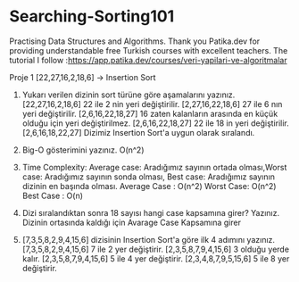 # Searching-Sorting101

Practising Data Structures and Algorithms. Thank you Patika.dev for providing understandable free Turkish courses with excellent teachers. 
The tutorial I follow :https://app.patika.dev/courses/veri-yapilari-ve-algoritmalar

Proje 1
[22,27,16,2,18,6] -> Insertion Sort

1. Yukarı verilen dizinin sort türüne göre aşamalarını yazınız.
[22,27,16,2,18,6] 22 ile 2 nin yeri değiştirilir.
[2,27,16,22,18,6] 27 ile 6 nın yeri değiştirilir.
[2,6,16,22,18,27] 16 zaten kalanların arasında en küçük olduğu için yeri değiştirilmez.
[2,6,16,22,18,27] 22 ile 18 in yeri değiştirilir.
[2,6,16,18,22,27] Dizimiz Insertion Sort'a uygun olarak sıralandı. 

2. Big-O gösterimini yazınız. 
O(n^2)

3. Time Complexity: Average case: Aradığımız sayının ortada olması,Worst case: Aradığımız sayının sonda olması, Best case: Aradığımız sayının dizinin en başında olması.
Average Case : O(n^2)
Worst Case: O(n^2)
Best Case : O(n)

4. Dizi sıralandıktan sonra 18 sayısı hangi case kapsamına girer? Yazınız.
Dizinin ortasında kaldığı için Avarage Case Kapsamına girer

5. [7,3,5,8,2,9,4,15,6] dizisinin Insertion Sort'a göre ilk 4 adımını yazınız.
[7,3,5,8,2,9,4,15,6] 7 ile 2 yer değiştirir.
[2,3,5,8,7,9,4,15,6] 3 olduğu yerde kalır.
[2,3,5,8,7,9,4,15,6] 5 ile 4 yer değiştirir.
[2,3,4,8,7,9,5,15,6] 5 ile 8 yer değiştirir.


